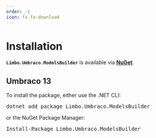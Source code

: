 ```yaml
---
order: -1
icon: fa fa-download
---
```


# Installation

**`Limbo.Umbraco.ModelsBuilder`** is available via [**NuGet**](https://www.nuget.org/packages/Limbo.Umbraco.ModelsBuilder).

## Umbraco 13

<div class="installation" version="13">
    To install the package, either use the .NET CLI:
    <pre class="install-dotnet-cli">dotnet add package Limbo.Umbraco.ModelsBuilder</pre>
    or the NuGet Package Manager:
    <pre class="install-nuget">Install-Package Limbo.Umbraco.ModelsBuilder</pre>
</div>